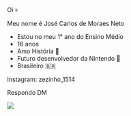 Oi 💀

Meu nome é José Carlos de Moraes Neto

- Estou no meu 1° ano do Ensino Médio
- 16 anos
- Amo História 🧠
- Futuro desenvolvedor da Nintendo :mushroom:
- Brasileiro 🇧🇷

Instagram: zezinho_1514

Respondo DM

![](https://media.tenor.com/-mH-VJfFT4oAAAAi/super-mario-mario.gif)
